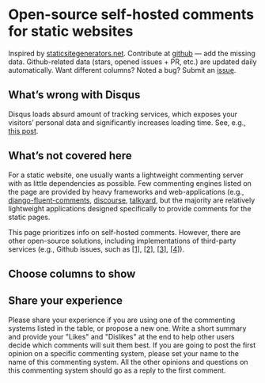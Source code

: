 # Open-source self-hosted comments for static websites

Inspired by [staticsitegenerators.net](http://staticsitegenerators.net/).
Contribute at [github](https://github.com/pozitron57/open-source-comments) —
add the missing data. Github-related data (stars, opened issues + PR, etc.)
are updated daily automatically. Want different columns? Noted a bug? Submit an
[issue](https://github.com/pozitron57/open-source-comments/issues/new).

## What’s wrong with Disqus

Disqus loads absurd amount of tracking services, which exposes your visitors’
personal data and significantly increases loading time. See, e.g., [this
post](http://donw.io/post/github-comments/#what-s-wrong-with-disqus).

## What’s not covered here 

For a static website, one usually wants a lightweight commenting server with as
little dependencies as possible. Few commenting engines listed on the page are
provided by heavy frameworks and web-applications (e.g.,
[django-fluent-comments](https://github.com/django-fluent/django-fluent-comments),
[discourse](https://github.com/discourse/discourse),
[talkyard](https://github.com/debiki/talkyard), but the majority are relatively
lightweight applications designed specifically to provide comments for the
static pages.

This page prioritizes info on self-hosted comments. However, there are other
open-source solutions, including implementations of third-party services (e.g.,
Github issues, such as
[[1]](https://github.com/imsun/gitment),
[[2]](https://github.com/gitalk/gitalk),
[[3]](https://github.com/Blankj/awesome-comment),
[[4]](https://github.com/utterance/utterances)).

## Choose columns to show

## Share your experience
Please share your experience if you are using one of the commenting
systems listed in the table, or propose a new one. Write a short summary and
provide your "Likes" and "Dislikes" at the end to help other users decide
which comments will suit them best. If you are going to post the first
opinion on a specific commenting system, please set your name to the name of
this commenting system. All the other opinions and questions on this
commenting system should go as a reply to the first comment.
